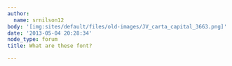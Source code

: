 ```yaml
---
author:
  name: srnilson12
body: '[img:sites/default/files/old-images/JV_carta_capital_3663.png]'
date: '2013-05-04 20:28:34'
node_type: forum
title: What are these font?

---
```


